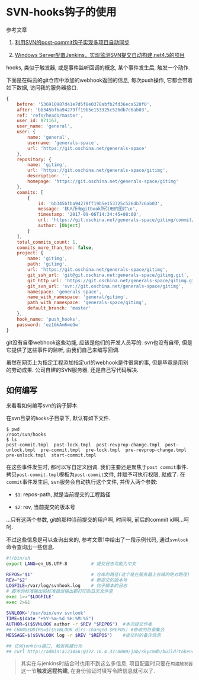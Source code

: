 # SVN-hooks钩子的使用

参考文章

1. [利用SVN的post-commit钩子实现多项目自动同步](http://blog.51cto.com/qicheng0211/1563159)

2. [Windows Server配置Jenkins，实现监测SVN提交自动构建.net4.5的项目](https://www.cnblogs.com/walkerwang/p/3368986.html)

hooks, 类似于触发器, 或是事件监听回调的概念, 某个事件发生后, 触发一个动作.

下面是在码云的git仓库中添加的webhook返回的信息, 每次push操作, 它都会带着如下数据, 访问我的服务器接口.

```js
{ 
    before: '536910987d41e7d5f8e0378abfb2fd36eca528f0',
    after: 'bb345bfba94279ff19b5e153325c526db7c6ab03',
    ref: 'refs/heads/master',
    user_id: 871167,
    user_name: 'general',
    user: { 
        name: 'general',
        username: 'generals-space',
        url: 'https://git.oschina.net/generals-space' 
    },
    repository: { 
        name: 'gitimg',
        url: 'https://git.oschina.net/generals-space/gitimg',
        description: '',
        homepage: 'https://git.oschina.net/generals-space/gitimg' 
    },
    commits: [ 
        { 
            id: 'bb345bfba94279ff19b5e153325c526db7c6ab03',
            message: '移入所有gitbook所引用的图片\n',
            timestamp: '2017-09-06T14:34:45+08:00',
            url: 'https://git.oschina.net/generals-space/gitimg/commit/bb345bfba94279ff19b5e153325c526db7c6ab03',
            author: [Object] 
        } 
    ],
    total_commits_count: 1,
    commits_more_than_ten: false,
    project: { 
        name: 'gitimg',
        path: 'gitimg',
        url: 'https://git.oschina.net/generals-space/gitimg',
        git_ssh_url: 'git@git.oschina.net:generals-space/gitimg.git',
        git_http_url: 'https://git.oschina.net/generals-space/gitimg.git',
        git_svn_url: 'svn://git.oschina.net/generals-space/gitimg',
        namespace: 'generals-space',
        name_with_namespace: 'general/gitimg',
        path_with_namespace: 'generals-space/gitimg',
        default_branch: 'master' 
    },
    hook_name: 'push_hooks',
    password: 'ez1&kAm6weGw' 
}
```

git没有自带webhook这些功能, 应该是他们的开发人员写的. svn也没有自带, 但是它提供了这些事件的监听, 由我们自己来编写回调.

虽然在网页上为指定工程添加指定url的webhook是件很爽的事, 但是毕竟是用别的劳动成果. 公司自建的SVN服务器, 还是自己写代码解决.

## 如何编写

来看看如何编写svn的钩子脚本.

在svn目录的`hooks`子目录下, 默认有如下文件.

```
$ pwd
/root/svn/hooks
$ ls
post-commit.tmpl  post-lock.tmpl  post-revprop-change.tmpl  post-unlock.tmpl  pre-commit.tmpl  pre-lock.tmpl  pre-revprop-change.tmpl  pre-unlock.tmpl  start-commit.tmpl
```

在这些事件发生时, 都可以写自定义回调. 我们主要还是聚焦于`post commit`事件. 拷贝`post-commit.tmpl`模板为`post-commit`文件, 并赋予可执行权限, 就成了. 在`commit`事件发生后, svn服务会自动执行这个文件, 并传入两个参数:

- `$1`: repos-path, 就是当前提交的工程路径

- `$2`: rev, 当前提交的版本号

...只有这两个参数, git的那种当前提交的用户啊, 时间啊, 前后的commit id啊...呵呵.

不过这些信息是可以查询出来的, 参考文章1中给出了一段示例代码, 通过`svnlook`命令查询出一些信息.

```bash
#!/bin/sh
export LANG=en_US.UTF-8         # 提交日志可能为中文

REPOS="$1"                      # 仓库的路径(这个是在服务器上存储的绝对路径)
REV="$2"                        # 新提交的版本号
LOGFILE=/var/log/svnhook.log    # 钩子脚本的日志
# 脚本的标准输出和标准错误输出都打印到日志文件里
exec 1>>"$LOGFILE"
exec 2>&1
 
SVNLOOK='/usr/bin/env svnlook'
TIME=$(date "+%Y-%m-%d %H:%M:%S")
AUTHOR=$($SVNLOOK author -r $REV "$REPOS")  #本次提交作者
## CHANGEDDIRS=$($SVNLOOK dirs-changed $REPOS) #修改的目录集合
MESSAGE=$($SVNLOOK log -r $REV "$REPOS")    #提交时的备注信息

## 访问jenkins接口, 触发构建行为
## curl http://admin:a123456!@172.16.4.33:8000/job/skycmdb/build?token=python-skycmdb
```

> 其实在与jenkins时结合时也用不到这么多信息, 项目配置时只要在`构建触发器`这一节**触发远程构建**, 在身份验证时填写令牌信息就可以了.